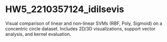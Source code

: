 # HW5_2210357124_idilsevis
Visual comparison of linear and non-linear SVMs (RBF, Poly, Sigmoid) on a concentric circle dataset. Includes 2D/3D visualizations, support vector analysis, and kernel evaluation. 
